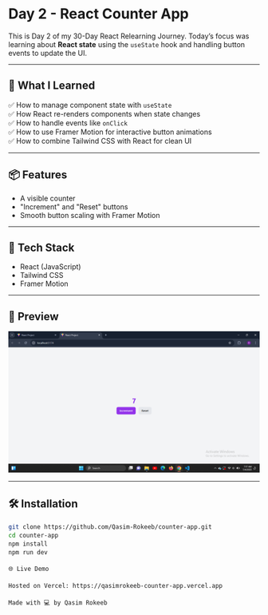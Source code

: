 # Day 2 - React Counter App

This is Day 2 of my 30-Day React Relearning Journey. Today’s focus was learning about **React state** using the `useState` hook and handling button events to update the UI.

---

## 🚀 What I Learned

✅ How to manage component state with `useState`  
✅ How React re-renders components when state changes  
✅ How to handle events like `onClick`  
✅ How to use Framer Motion for interactive button animations  
✅ How to combine Tailwind CSS with React for clean UI

---

## 📦 Features

- A visible counter
- "Increment" and "Reset" buttons
- Smooth button scaling with Framer Motion

---

## 🧠 Tech Stack

- React (JavaScript)
- Tailwind CSS
- Framer Motion

---

## 📸 Preview

![App Preview](./screenshot.png)

---

## 🛠️ Installation

```bash
git clone https://github.com/Qasim-Rokeeb/counter-app.git
cd counter-app
npm install
npm run dev

🌐 Live Demo

Hosted on Vercel: https://qasimrokeeb-counter-app.vercel.app

Made with 💻 by Qasim Rokeeb